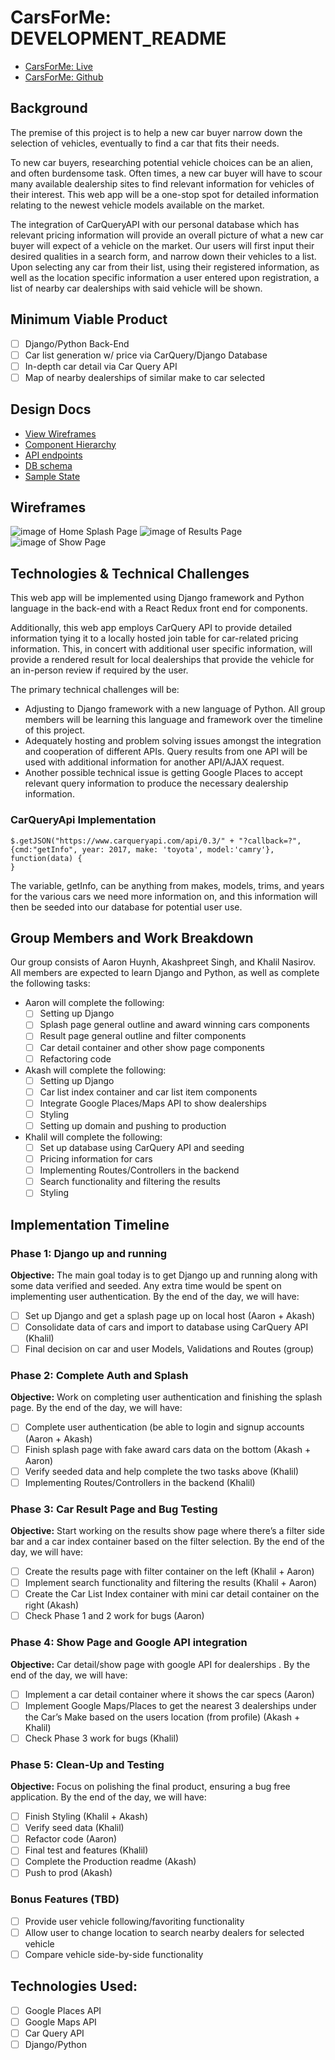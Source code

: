 # CarsForMe: DEVELOPMENT_README

- [CarsForMe: Live][live]
- [CarsForMe: Github][github]

[live]: http://www.CarsForMe.net
[github]: https://github.com/AkashSkySingh/CarsForMe

## Background

The premise of this project is to help a new car buyer narrow down the selection of vehicles, eventually to find a car that fits their needs.

To new car buyers, researching potential vehicle choices can be an alien, and often burdensome task. Often times, a new car buyer will have to scour many available dealership sites to find relevant information for vehicles of their interest. This web app will be a one-stop spot  for detailed information relating to the newest vehicle models available on the market.

The integration of CarQueryAPI with our personal database which has relevant pricing information will provide an overall picture of what a new car buyer will expect of a vehicle on the market. Our users will first input their desired qualities in a search form, and narrow down their vehicles to a list. Upon selecting any car from their list, using their registered information, as well as the location specific information a user entered upon registration, a list of nearby car dealerships with said vehicle will be shown.

## Minimum Viable Product

- [ ] Django/Python Back-End
- [ ] Car list generation w/ price via CarQuery/Django Database
- [ ] In-depth car detail via Car Query API
- [ ] Map of nearby dealerships of similar make to car selected

## Design Docs
* [View Wireframes][wireframes]
* [Component Hierarchy][components]
* [API endpoints][api-endpoints]
* [DB schema][schema]
* [Sample State][sample-state]

[wireframes]: docs/wireframes
[components]: docs/component_hierarchy.md
[sample-state]: docs/sample_state.md
[api-endpoints]: docs/api_endpoints.md
[schema]: docs/schema.md

## Wireframes

![image of Home Splash Page](/docs/wireframes/Home%20Page_Splash.png)
![image of Results Page](/docs/wireframes/Results.png)
![image of Show Page](/docs/wireframes/Show.png)

## Technologies & Technical Challenges

This web app will be implemented using Django framework and Python language in the back-end with a React Redux front end for components.

Additionally, this web app employs CarQuery API to provide detailed information tying it to a locally hosted join table for car-related pricing information. This, in concert with additional user specific information, will provide a rendered result for local dealerships that provide the vehicle for an in-person review if required by the user.

The primary technical challenges will be:

- Adjusting to Django framework with a new language of Python. All group members will be learning this language and framework over the timeline of this project.
- Adequately hosting and problem solving issues amongst the integration and cooperation of different APIs. Query results from one API will be used with additional information for another API/AJAX request.
- Another possible technical issue is getting Google Places to accept relevant  query information to produce the necessary dealership information.

### CarQueryApi Implementation

```
$.getJSON("https://www.carqueryapi.com/api/0.3/" + "?callback=?", {cmd:"getInfo", year: 2017, make: 'toyota', model:'camry'}, function(data) {
}
```

The variable, getInfo, can be anything from makes, models, trims, and years for the various cars we need more information on, and this information will then be seeded into our database for potential user use. 

## Group Members and Work Breakdown
Our group consists of Aaron Huynh, Akashpreet Singh, and Khalil Nasirov. All members are expected to learn Django and Python, as well as complete the following tasks:

- Aaron will complete the following:
  + [ ] Setting up Django
  + [ ] Splash page general outline and award winning cars components
  + [ ] Result page general outline and filter components
  + [ ] Car detail container and other show page components
  + [ ] Refactoring code
- Akash will complete the following:
  + [ ] Setting up Django
  + [ ] Car list index container and car list item components
  + [ ] Integrate Google Places/Maps API to show dealerships
  + [ ] Styling
  + [ ] Setting up domain and pushing to production
- Khalil will complete the following:
  + [ ] Set up database using CarQuery API and seeding
  + [ ] Pricing information for cars 
  + [ ] Implementing Routes/Controllers in the backend
  + [ ] Search functionality and filtering the results
  + [ ] Styling

## Implementation Timeline

### Phase 1: Django up and running

**Objective:** The main goal today is to get Django up and running along with some data verified and seeded. Any extra time would be spent on implementing user authentication. By the end of the day, we will have:
 - [ ] Set up Django and get a splash page up on local host (Aaron + Akash)
 - [ ] Consolidate data of cars and import to database using CarQuery API (Khalil)
 - [ ] Final decision on car and user Models, Validations and Routes (group)

### Phase 2: Complete Auth and Splash

**Objective:** Work on completing user authentication and finishing the splash page. By the end of the day, we will have:
 - [ ] Complete user authentication (be able to login and signup accounts (Aaron + Akash)
 - [ ] Finish splash page with fake award cars data on the bottom (Akash + Aaron)
 - [ ] Verify seeded data and help complete the two tasks above (Khalil)
 - [ ] Implementing Routes/Controllers in the backend (Khalil)
 
### Phase 3: Car Result Page and Bug Testing

**Objective:** Start working on the results show page where there’s a filter side bar and a car index container based on the filter selection. By the end of the day, we will have:
 - [ ] Create the results page with filter container on the left (Khalil + Aaron)
 - [ ] Implement search functionality and filtering the results (Khalil + Aaron)
 - [ ] Create the Car List Index container with mini car detail container on the right (Akash)
 - [ ] Check Phase 1 and 2 work for bugs (Aaron)

### Phase 4:  Show Page and Google API integration

**Objective:** Car detail/show page with google API for dealerships . By the end of the day, we will have:
 - [ ] Implement a car detail container where it shows the car specs (Aaron)
 - [ ] Implement Google Maps/Places to get the nearest 3 dealerships under the Car’s Make based on the users location (from profile) (Akash + Khalil)
 - [ ] Check Phase 3 work for bugs (Khalil)

### Phase 5: Clean-Up and Testing

**Objective:** Focus on polishing the final product, ensuring a bug free application. By the end of the day, we will have:
 - [ ] Finish Styling (Khalil + Akash)
 - [ ] Verify seed data (Khalil)
 - [ ] Refactor code (Aaron)
 - [ ] Final test and features (Khalil)
 - [ ] Complete the Production readme (Akash)
 - [ ] Push to prod (Akash)

### Bonus Features (TBD)
- [ ] Provide user vehicle following/favoriting functionality
- [ ] Allow user to change location to search nearby dealers for selected vehicle
- [ ] Compare vehicle side-by-side functionality

## Technologies Used:
- [ ] Google Places API
- [ ] Google Maps API
- [ ] Car Query API
- [ ] Django/Python
